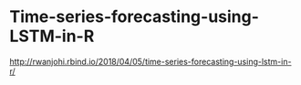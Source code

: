 # Time-series-forecasting-using-LSTM-in-R
http://rwanjohi.rbind.io/2018/04/05/time-series-forecasting-using-lstm-in-r/
